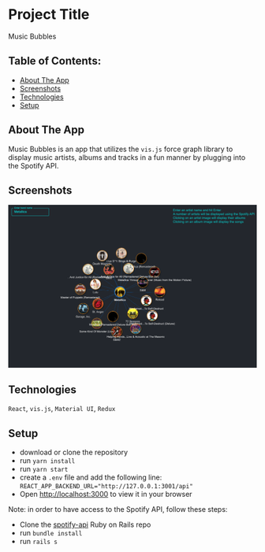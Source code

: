 # Project Title
Music Bubbles

## Table of Contents:
- [About The App](#about-the-app)
- [Screenshots](#screenshots)
- [Technologies](#technologies)
- [Setup](#setup)

## About The App
Music Bubbles is an app that utilizes the `vis.js` force graph library to display music artists, albums and tracks in a fun manner by plugging into the Spotify API. 

## Screenshots
![Screenshot](https://github.com/vladimir-grigore/music-bubbles/blob/main/Screenshot.png?raw=true)

## Technologies
`React`, `vis.js`, `Material UI`, `Redux`

## Setup
- download or clone the repository
- run `yarn install`
- run `yarn start`
- create a `.env` file and add the following line: `REACT_APP_BACKEND_URL="http://127.0.0.1:3001/api"`
- Open [http://localhost:3000](http://localhost:3000) to view it in your browser

Note: in order to have access to the Spotify API, follow these steps:
- Clone the [spotify-api](https://github.com/vladimir-grigore/spotify-api) Ruby on Rails repo
- run `bundle install`
- run `rails s`
